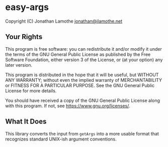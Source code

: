 # easy-args

Copyright (C) Jonathan Lamothe <jonathan@jlamothe.net>

## Your Rights

This program is free software: you can redistribute it and/or modify
it under the terms of the GNU General Public License as published by
the Free Software Foundation, either version 3 of the License, or (at
your option) any later version.

This program is distributed in the hope that it will be useful, but
WITHOUT ANY WARRANTY; without even the implied warranty of
MERCHANTABILITY or FITNESS FOR A PARTICULAR PURPOSE.  See the GNU
General Public License for more details.

You should have received a copy of the GNU General Public License
along with this program.  If not, see <https://www.gnu.org/licenses/>.

## What It Does

This library converts the input from `getArgs` into a more usable
format that recognizes standard UNIX-ish argument conventions.
